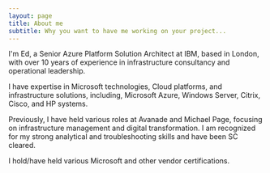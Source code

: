 ```yaml
---
layout: page
title: About me
subtitle: Why you want to have me working on your project...
---
```


I'm Ed, a Senior Azure Platform Solution Architect at IBM, based in London, with over 10 years of experience in infrastructure consultancy and operational leadership.

I have expertise in Microsoft technologies, Cloud platforms, and infrastructure solutions, including, Microsoft Azure, Windows Server, Citrix, Cisco, and HP systems. 
 
Previously, I have held various roles at Avanade and Michael Page, focusing on infrastructure management and digital transformation. I am recognized for my strong analytical and troubleshooting skills and have been SC cleared. 
 
I hold/have held various Microsoft and other vendor certifications.

<div data-iframe-width="150" data-iframe-height="270" data-share-badge-id="247d116b-ac91-47f8-be64-e3e4d5218589" data-share-badge-host="https://www.credly.com"></div><script type="text/javascript" async src="//cdn.credly.com/assets/utilities/embed.js"></script>

<div data-iframe-width="150" data-iframe-height="270" data-share-badge-id="dc2d6b65-e4c9-41d9-859a-efccd01ad414" data-share-badge-host="https://www.credly.com"></div><script type="text/javascript" async src="//cdn.credly.com/assets/utilities/embed.js"></script>

<div data-iframe-width="150" data-iframe-height="270" data-share-badge-id="5c581780-529c-4f3b-9d42-1961f82d60ef" data-share-badge-host="https://www.credly.com"></div><script type="text/javascript" async src="//cdn.credly.com/assets/utilities/embed.js"></script>